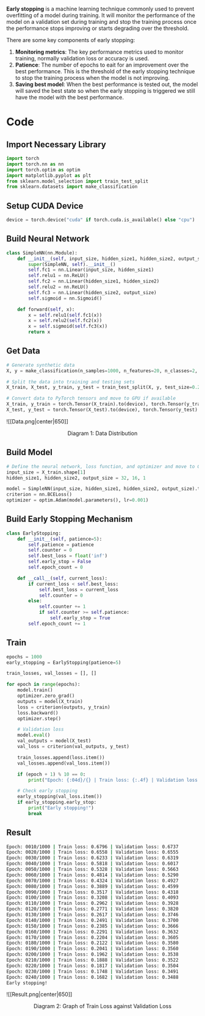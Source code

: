 **Early stopping** is a machine learning technique commonly used to prevent overfitting of a model during training. It will monitor the performance of the model on a validation set during training and stop the training process once the performance stops improving or starts degrading over the threshold.

There are some key components of early stopping:
1. **Monitoring metrics**: The key performance metrics used to monitor training, normally validation loss or accuracy is used.
2. **Patience**: The number of epochs to eait for an improvement over the best performance. This is the threshold of the early stopping technique to stop the training process when the model is not improving.
3. **Saving best model**: When the best performance is tested out, the model will saved the best state so when the early stopping is triggered we still have the model with the best performance.


# Code
## Import Necessary Library
```python
import torch
import torch.nn as nn
import torch.optim as optim
import matplotlib.pyplot as plt
from sklearn.model_selection import train_test_split
from sklearn.datasets import make_classification
```

## Setup CUDA Device
```python
device = torch.device("cuda" if torch.cuda.is_available() else "cpu")
```

## Build Neural Network
```python
class SimpleNN(nn.Module):
    def __init__(self, input_size, hidden_size1, hidden_size2, output_size):
        super(SimpleNN, self).__init__()
        self.fc1 = nn.Linear(input_size, hidden_size1)
        self.relu1 = nn.ReLU()
        self.fc2 = nn.Linear(hidden_size1, hidden_size2)
        self.relu2 = nn.ReLU()
        self.fc3 = nn.Linear(hidden_size2, output_size)
        self.sigmoid = nn.Sigmoid()

    def forward(self, x):
        x = self.relu1(self.fc1(x))
        x = self.relu2(self.fc2(x))
        x = self.sigmoid(self.fc3(x))
        return x
```

## Get Data
```python
# Generate synthetic data
X, y = make_classification(n_samples=1000, n_features=20, n_classes=2, random_state=42)

# Split the data into training and testing sets
X_train, X_test, y_train, y_test = train_test_split(X, y, test_size=0.2, random_state=42)

# Convert data to PyTorch tensors and move to GPU if available
X_train, y_train = torch.Tensor(X_train).to(device), torch.Tensor(y_train).view(-1, 1).to(device)
X_test, y_test = torch.Tensor(X_test).to(device), torch.Tensor(y_test).view(-1, 1).to(device)
```

![[Data.png|center|650]]
<center>Diagram 1: Data Distribution</center>

## Build Model
```python
# Define the neural network, loss function, and optimizer and move to GPU
input_size = X_train.shape[1]
hidden_size1, hidden_size2, output_size = 32, 16, 1

model = SimpleNN(input_size, hidden_size1, hidden_size2, output_size).to(device)
criterion = nn.BCELoss()
optimizer = optim.Adam(model.parameters(), lr=0.001)
```

## Build Early Stopping Mechanism
```python
class EarlyStopping:
    def __init__(self, patience=5):
        self.patience = patience
        self.counter = 0
        self.best_loss = float('inf')
        self.early_stop = False
        self.epoch_count = 0

    def __call__(self, current_loss):
        if current_loss < self.best_loss:
            self.best_loss = current_loss
            self.counter = 0
        else:
            self.counter += 1
            if self.counter >= self.patience:
                self.early_stop = True
        self.epoch_count += 1
```


## Train
```python
epochs = 1000
early_stopping = EarlyStopping(patience=5)

train_losses, val_losses = [], []

for epoch in range(epochs):
    model.train()
    optimizer.zero_grad()
    outputs = model(X_train)
    loss = criterion(outputs, y_train)
    loss.backward()
    optimizer.step()

    # Validation loss
    model.eval()
    val_outputs = model(X_test)
    val_loss = criterion(val_outputs, y_test)

    train_losses.append(loss.item())
    val_losses.append(val_loss.item())

    if (epoch + 1) % 10 == 0:
        print("Epoch: {:04d}/{} | Train loss: {:.4f} | Validation loss: {:.4f}".format(epoch + 1, epochs, loss.item(), val_loss.item()))

    # Check early stopping
    early_stopping(val_loss.item())
    if early_stopping.early_stop:
        print("Early stopping!")
        break
```

## Result
```bash
Epoch: 0010/1000 | Train loss: 0.6796 | Validation loss: 0.6737
Epoch: 0020/1000 | Train loss: 0.6558 | Validation loss: 0.6555
Epoch: 0030/1000 | Train loss: 0.6233 | Validation loss: 0.6319
Epoch: 0040/1000 | Train loss: 0.5818 | Validation loss: 0.6017
Epoch: 0050/1000 | Train loss: 0.5328 | Validation loss: 0.5663
Epoch: 0060/1000 | Train loss: 0.4814 | Validation loss: 0.5290
Epoch: 0070/1000 | Train loss: 0.4324 | Validation loss: 0.4927
Epoch: 0080/1000 | Train loss: 0.3889 | Validation loss: 0.4599
Epoch: 0090/1000 | Train loss: 0.3517 | Validation loss: 0.4318
Epoch: 0100/1000 | Train loss: 0.3208 | Validation loss: 0.4093
Epoch: 0110/1000 | Train loss: 0.2962 | Validation loss: 0.3928
Epoch: 0120/1000 | Train loss: 0.2771 | Validation loss: 0.3820
Epoch: 0130/1000 | Train loss: 0.2617 | Validation loss: 0.3746
Epoch: 0140/1000 | Train loss: 0.2491 | Validation loss: 0.3700
Epoch: 0150/1000 | Train loss: 0.2385 | Validation loss: 0.3666
Epoch: 0160/1000 | Train loss: 0.2291 | Validation loss: 0.3632
Epoch: 0170/1000 | Train loss: 0.2204 | Validation loss: 0.3605
Epoch: 0180/1000 | Train loss: 0.2122 | Validation loss: 0.3580
Epoch: 0190/1000 | Train loss: 0.2041 | Validation loss: 0.3560
Epoch: 0200/1000 | Train loss: 0.1962 | Validation loss: 0.3538
Epoch: 0210/1000 | Train loss: 0.1888 | Validation loss: 0.3522
Epoch: 0220/1000 | Train loss: 0.1817 | Validation loss: 0.3504
Epoch: 0230/1000 | Train loss: 0.1748 | Validation loss: 0.3491
Epoch: 0240/1000 | Train loss: 0.1682 | Validation loss: 0.3488
Early stopping!
```

![[Result.png|center|650]]
<center>Diagram 2: Graph of Train Loss against Validation Loss</center>